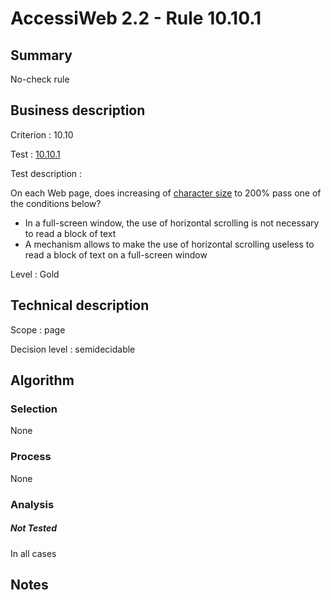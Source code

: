 # AccessiWeb 2.2 - Rule 10.10.1

## Summary

No-check rule

## Business description

Criterion : 10.10

Test : [10.10.1](http://www.accessiweb.org/index.php/accessiweb-22-english-version.html#test-10-10-1)

Test description :

On each Web page, does increasing of [character size](http://www.accessiweb.org/index.php/glossary-76.html#mTailleCaractere) to 200% pass one of the conditions below?

-   In a full-screen window, the use of horizontal scrolling is not
    necessary to read a block of text
-   A mechanism allows to make the use of horizontal scrolling useless
    to read a block of text on a full-screen window

Level : Gold

## Technical description

Scope : page

Decision level :
semidecidable

## Algorithm

### Selection

None

### Process

None

### Analysis

##### Not Tested

In all cases

## Notes


